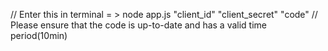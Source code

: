 // Enter this in terminal = > node app.js "client_id" "client_secret" "code"
// Please ensure that the code is up-to-date and has a valid time period(10min)
